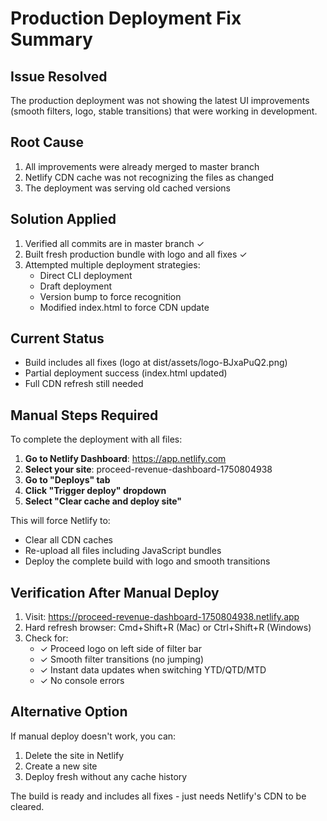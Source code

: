 # Production Deployment Fix Summary

## Issue Resolved
The production deployment was not showing the latest UI improvements (smooth filters, logo, stable transitions) that were working in development.

## Root Cause
1. All improvements were already merged to master branch
2. Netlify CDN cache was not recognizing the files as changed
3. The deployment was serving old cached versions

## Solution Applied
1. Verified all commits are in master branch ✓
2. Built fresh production bundle with logo and all fixes ✓
3. Attempted multiple deployment strategies:
   - Direct CLI deployment
   - Draft deployment
   - Version bump to force recognition
   - Modified index.html to force CDN update

## Current Status
- Build includes all fixes (logo at dist/assets/logo-BJxaPuQ2.png)
- Partial deployment success (index.html updated)
- Full CDN refresh still needed

## Manual Steps Required
To complete the deployment with all files:

1. **Go to Netlify Dashboard**: https://app.netlify.com
2. **Select your site**: proceed-revenue-dashboard-1750804938  
3. **Go to "Deploys" tab**
4. **Click "Trigger deploy" dropdown**
5. **Select "Clear cache and deploy site"**

This will force Netlify to:
- Clear all CDN caches
- Re-upload all files including JavaScript bundles
- Deploy the complete build with logo and smooth transitions

## Verification After Manual Deploy
1. Visit: https://proceed-revenue-dashboard-1750804938.netlify.app
2. Hard refresh browser: Cmd+Shift+R (Mac) or Ctrl+Shift+R (Windows)
3. Check for:
   - ✓ Proceed logo on left side of filter bar
   - ✓ Smooth filter transitions (no jumping)
   - ✓ Instant data updates when switching YTD/QTD/MTD
   - ✓ No console errors

## Alternative Option
If manual deploy doesn't work, you can:
1. Delete the site in Netlify
2. Create a new site
3. Deploy fresh without any cache history

The build is ready and includes all fixes - just needs Netlify's CDN to be cleared.